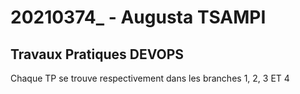 # 20210374_ - Augusta TSAMPI

## Travaux Pratiques DEVOPS

Chaque TP se trouve respectivement dans les branches 1, 2, 3 ET 4
